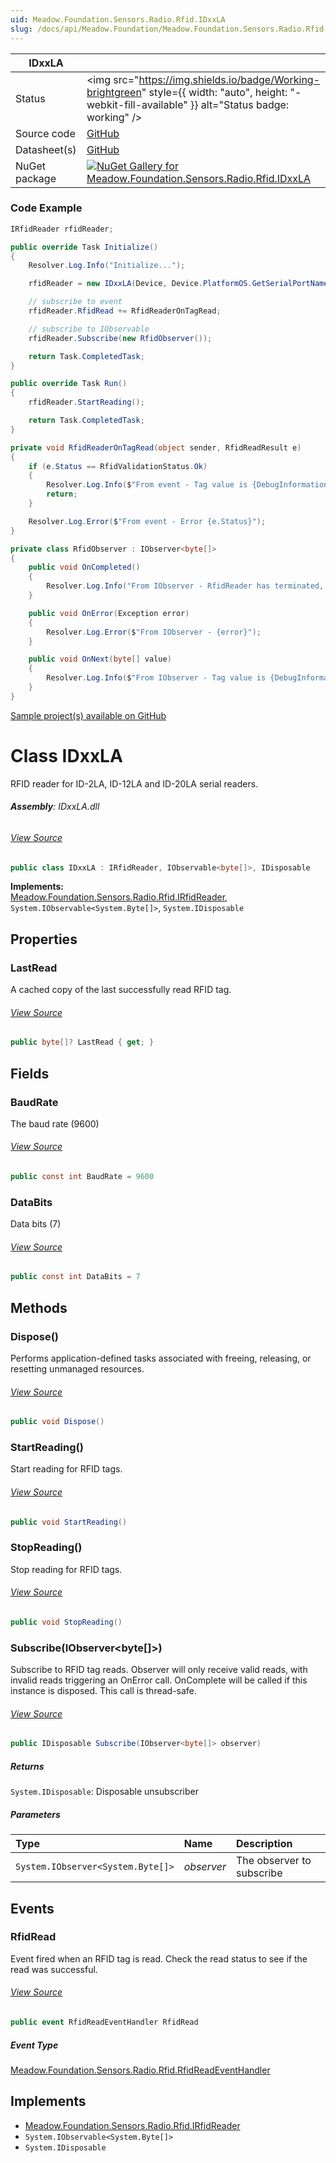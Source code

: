 ```yaml
---
uid: Meadow.Foundation.Sensors.Radio.Rfid.IDxxLA
slug: /docs/api/Meadow.Foundation/Meadow.Foundation.Sensors.Radio.Rfid.IDxxLA
---
```


| IDxxLA | |
|--------|--------|
| Status | <img src="https://img.shields.io/badge/Working-brightgreen" style={{ width: "auto", height: "-webkit-fill-available" }} alt="Status badge: working" /> |
| Source code | [GitHub](https://github.com/WildernessLabs/Meadow.Foundation/tree/main/Source/Meadow.Foundation.Peripherals/Sensors.Radio.Rfid.IDxxLA) |
| Datasheet(s) | [GitHub](https://github.com/WildernessLabs/Meadow.Foundation/tree/main/Source/Meadow.Foundation.Peripherals/Sensors.Radio.Rfid.IDxxLA/Datasheet) |
| NuGet package | <a href="https://www.nuget.org/packages/Meadow.Foundation.Sensors.Radio.Rfid.IDxxLA/" target="_blank"><img src="https://img.shields.io/nuget/v/Meadow.Foundation.Sensors.Radio.Rfid.IDxxLA.svg?label=Meadow.Foundation.Sensors.Radio.Rfid.IDxxLA" alt="NuGet Gallery for Meadow.Foundation.Sensors.Radio.Rfid.IDxxLA" /></a> |

### Code Example

```csharp
IRfidReader rfidReader;

public override Task Initialize()
{
    Resolver.Log.Info("Initialize...");

    rfidReader = new IDxxLA(Device, Device.PlatformOS.GetSerialPortName("COM1"));

    // subscribe to event
    rfidReader.RfidRead += RfidReaderOnTagRead;

    // subscribe to IObservable
    rfidReader.Subscribe(new RfidObserver());

    return Task.CompletedTask;
}

public override Task Run()
{
    rfidReader.StartReading();

    return Task.CompletedTask;
}

private void RfidReaderOnTagRead(object sender, RfidReadResult e)
{
    if (e.Status == RfidValidationStatus.Ok)
    {
        Resolver.Log.Info($"From event - Tag value is {DebugInformation.Hexadecimal(e.RfidTag)}");
        return;
    }

    Resolver.Log.Error($"From event - Error {e.Status}");
}

private class RfidObserver : IObserver<byte[]>
{
    public void OnCompleted()
    {
        Resolver.Log.Info("From IObserver - RfidReader has terminated, no more events will be emitted.");
    }

    public void OnError(Exception error)
    {
        Resolver.Log.Error($"From IObserver - {error}");
    }

    public void OnNext(byte[] value)
    {
        Resolver.Log.Info($"From IObserver - Tag value is {DebugInformation.Hexadecimal(value)}");
    }
}

```

[Sample project(s) available on GitHub](https://github.com/WildernessLabs/Meadow.Foundation/tree/main/Source/Meadow.Foundation.Peripherals/Sensors.Radio.Rfid.IDxxLA/Samples/IDxxLA_Sample)


# Class IDxxLA
RFID reader for ID-2LA, ID-12LA and ID-20LA serial readers.

###### **Assembly**: IDxxLA.dll
###### [View Source](https://github.com/WildernessLabs/Meadow.Foundation/blob/main/Source/Meadow.Foundation.Peripherals/Sensors.Radio.Rfid.IDxxLA/Driver/IDxxLA.cs#L16)
```csharp title="Declaration"
public class IDxxLA : IRfidReader, IObservable<byte[]>, IDisposable
```
**Implements:**  
[Meadow.Foundation.Sensors.Radio.Rfid.IRfidReader](../IRfidReader), `System.IObservable<System.Byte[]>`, `System.IDisposable`

## Properties
### LastRead
A cached copy of the last successfully read RFID tag.
###### [View Source](https://github.com/WildernessLabs/Meadow.Foundation/blob/main/Source/Meadow.Foundation.Peripherals/Sensors.Radio.Rfid.IDxxLA/Driver/IDxxLA.cs#L77)
```csharp title="Declaration"
public byte[]? LastRead { get; }
```
## Fields
### BaudRate
The baud rate (9600)
###### [View Source](https://github.com/WildernessLabs/Meadow.Foundation/blob/main/Source/Meadow.Foundation.Peripherals/Sensors.Radio.Rfid.IDxxLA/Driver/IDxxLA.cs#L21)
```csharp title="Declaration"
public const int BaudRate = 9600
```
### DataBits
Data bits (7)
###### [View Source](https://github.com/WildernessLabs/Meadow.Foundation/blob/main/Source/Meadow.Foundation.Peripherals/Sensors.Radio.Rfid.IDxxLA/Driver/IDxxLA.cs#L26)
```csharp title="Declaration"
public const int DataBits = 7
```
## Methods
### Dispose()
Performs application-defined tasks associated with freeing, releasing, or resetting unmanaged resources.
###### [View Source](https://github.com/WildernessLabs/Meadow.Foundation/blob/main/Source/Meadow.Foundation.Peripherals/Sensors.Radio.Rfid.IDxxLA/Driver/IDxxLA.cs#L80)
```csharp title="Declaration"
public void Dispose()
```
### StartReading()
Start reading for RFID tags.
###### [View Source](https://github.com/WildernessLabs/Meadow.Foundation/blob/main/Source/Meadow.Foundation.Peripherals/Sensors.Radio.Rfid.IDxxLA/Driver/IDxxLA.cs#L95)
```csharp title="Declaration"
public void StartReading()
```
### StopReading()
Stop reading for RFID tags.
###### [View Source](https://github.com/WildernessLabs/Meadow.Foundation/blob/main/Source/Meadow.Foundation.Peripherals/Sensors.Radio.Rfid.IDxxLA/Driver/IDxxLA.cs#L101)
```csharp title="Declaration"
public void StopReading()
```
### Subscribe(IObserver&lt;byte[]&gt;)
Subscribe to RFID tag reads.
Observer will only receive valid reads, with invalid reads triggering an OnError call.
OnComplete will be called if this instance is disposed.
This call is thread-safe.
###### [View Source](https://github.com/WildernessLabs/Meadow.Foundation/blob/main/Source/Meadow.Foundation.Peripherals/Sensors.Radio.Rfid.IDxxLA/Driver/IDxxLA.cs#L114)
```csharp title="Declaration"
public IDisposable Subscribe(IObserver<byte[]> observer)
```

##### Returns

`System.IDisposable`: Disposable unsubscriber
##### Parameters

| Type | Name | Description |
|:--- |:--- |:--- |
| `System.IObserver<System.Byte[]>` | *observer* | The observer to subscribe |

## Events
### RfidRead
Event fired when an RFID tag is read.
Check the read status to see if the read was successful.
###### [View Source](https://github.com/WildernessLabs/Meadow.Foundation/blob/main/Source/Meadow.Foundation.Peripherals/Sensors.Radio.Rfid.IDxxLA/Driver/IDxxLA.cs#L36)
```csharp title="Declaration"
public event RfidReadEventHandler RfidRead
```
##### Event Type
[Meadow.Foundation.Sensors.Radio.Rfid.RfidReadEventHandler](../RfidReadEventHandler)

## Implements

* [Meadow.Foundation.Sensors.Radio.Rfid.IRfidReader](../IRfidReader)
* `System.IObservable<System.Byte[]>`
* `System.IDisposable`
